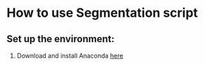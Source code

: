 # How to use Segmentation script

## Set up the environment:
1. Download and install Anaconda [here](https://www.anaconda.com/products/distribution)
